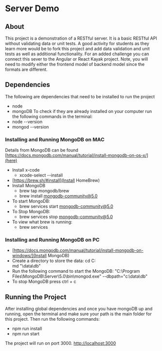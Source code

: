 # Server Demo

## About
This project is a demonstration of a RESTful server. It is a basic RESTful API without validating data or unit tests. A good activity for students as they learn more would be to fork this project and add data validation and unit tests as well as additional functionality. For an added challenge you can connect this sever to the Angular or React Kayak project. Note, you will need to modify either the frontend model of backend model since the formats are different.

## Dependencies
The following are dependencies that need to be installed to run the project
* node
* mongoDB
To check if they are already installed on your computer run the following commands in the terminal:
* node --version
* mongod --version

### Installing and Running MongoDB on MAC
Details from MongoDB can be found [https://docs.mongodb.com/manual/tutorial/install-mongodb-on-os-x/](here)
* Install x-code
    - xcode-select --install
* [https://brew.sh/#install](Install HomeBrew)
* Install MongoDB
    - brew tap mongodb/brew
    - brew install mongodb-community@5.0
* To start MongoDB:
    - brew services start mongodb-community@5.0
* To Stop MongoDB:
    - brew services stop mongodb-community@5.0
* To view what brew is running:
    - brew services 

### Installing and Running MongoDB on PC
* [https://docs.mongodb.com/manual/tutorial/install-mongodb-on-windows/](Install MongoDB)
* Create a directory to store the data:
    cd C:\
    md "\data\db"
* Run the following command to start the MongoDB:
    "C:\Program Files\MongoDB\Server\5.0\bin\mongod.exe" --dbpath="c:\data\db"
* To stop MongoDB press ctrl + c

## Running the Project
After installing global dependencies and once you have mongoDB up and running, open the terminal and make sure your path is the main folder for this project. Then run the following commands:
- npm run install
- npm run start

The project will run on port 3000. [http://localhost:3000](http://localhost:3000)
